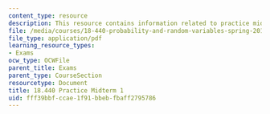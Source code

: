 ```yaml
---
content_type: resource
description: This resource contains information related to practice midterm 1.
file: /media/courses/18-440-probability-and-random-variables-spring-2014/fff39bbfccae1f91bbebfbaff2795786_MIT18_440S14_prctcmidtrm1.pdf
file_type: application/pdf
learning_resource_types:
- Exams
ocw_type: OCWFile
parent_title: Exams
parent_type: CourseSection
resourcetype: Document
title: 18.440 Practice Midterm 1
uid: fff39bbf-ccae-1f91-bbeb-fbaff2795786
---
```

